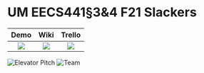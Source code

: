 # UM EECS441§3&4 F21 Slackers

| Demo  |  Wiki |  Trello  |
|:-----:|:-----:|:-----:|
|[<img src="https://eecs441.eecs.umich.edu/img/admin/video.png">][demo_page]|[<img src="https://eecs441.eecs.umich.edu/img/admin/wiki.png">][wiki_page]|[<img src="https://eecs441.eecs.umich.edu/img/admin/trello.png">][process_page]|

![Elevator Pitch](https://user-images.githubusercontent.com/58456051/133131373-e909da64-93cb-449f-b9f0-3a58dcb1b9db.png)
![Team](https://user-images.githubusercontent.com/58456051/133131435-1524b8b3-cd3c-4954-aaca-497eeebb3f31.png)

[demo_page]: https://youtu.be/sample
[wiki_page]: https://github.com/slackers-umich/Slackers/wiki
[process_page]: https://trello.com/b/MS8OFkDu/umich-connect
